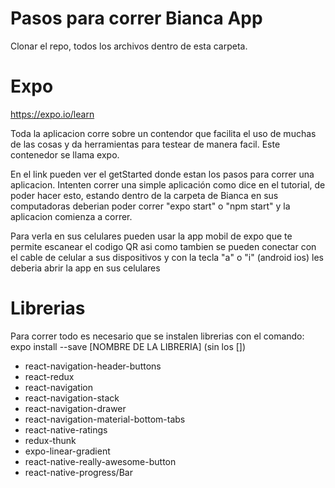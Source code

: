 # Pasos para correr Bianca App
Clonar el repo, todos los archivos dentro de esta carpeta.

# Expo
https://expo.io/learn

Toda la aplicacion corre sobre un contendor que facilita el uso de muchas de las cosas y da herramientas para testear de manera facil. Este contenedor se llama expo. 

En el link pueden ver el getStarted donde estan los pasos para correr una aplicacion.
Intenten correr una simple aplicación como dice en el tutorial, de poder hacer esto, estando dentro de la carpeta de Bianca en sus computadoras deberian poder correr "expo start" o "npm start" y la aplicacion comienza a correr.

Para verla en sus celulares pueden usar la app mobil de expo que te permite escanear el codigo QR asi como tambien se pueden conectar con el cable de celular a sus dispositivos y con la tecla "a" o "i" (android ios) les deberia abrir la app en sus celulares

# Librerias
Para correr todo es necesario que se instalen librerias con el comando: expo install --save [NOMBRE DE LA LIBRERIA] (sin los [])
- react-navigation-header-buttons
- react-redux
- react-navigation
- react-navigation-stack
- react-navigation-drawer
- react-navigation-material-bottom-tabs
- react-native-ratings
- redux-thunk
- expo-linear-gradient
- react-native-really-awesome-button
- react-native-progress/Bar

